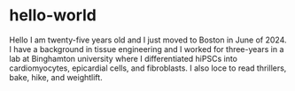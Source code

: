 # hello-world
Hello I am twenty-five years old and I just moved to Boston in June of 2024. I have a background in tissue engineering and I worked for three-years in a lab at Binghamton university where I differentiated hiPSCs into cardiomyocytes, epicardial cells, and fibroblasts. I also loce to read thrillers, bake, hike, and weightlift.

